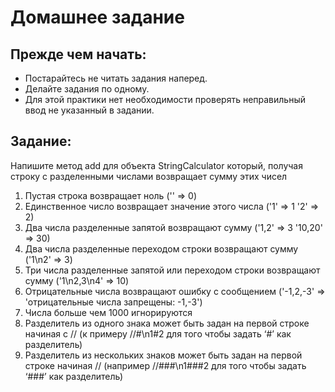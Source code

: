 # Домашнее задание

## Прежде чем начать:
* Постарайтесь не читать задания наперед.
* Делайте задания по одному.
* Для этой практики нет необходимости проверять неправильный ввод не указанный в задании.

## Задание:
Напишите метод add для объекта StringCalculator который, получая строку с разделенными числами возвращает сумму этих чисел
1. Пустая строка возвращает ноль ('' => 0)
2. Единственное число возвращает значение этого числа ('1' => 1 '2' => 2)
3. Два числа разделенные запятой возвращают сумму ('1,2' => 3 '10,20' => 30)
4. Два числа разделенные переходом строки возвращают сумму ('1\n2' => 3)
5. Три числа разделенные запятой или переходом строки возвращают сумму ('1\n2,3\n4' => 10)
6. Отрицательные числа возвращают ошибку с сообщением ('-1,2,-3' => 'отрицательные числа запрещены: -1,-3')
7. Числа больше чем 1000 игнорируются
8. Разделитель из одного знака может быть задан на первой строке начиная с // (к примеру //#\n1#2 для того чтобы задать ‘#’ как разделитель)
9. Разделитель из нескольких знаков может быть задан на первой строке начиная // (например //###\n1###2 для того чтобы задать ‘###’ как разделитель)



